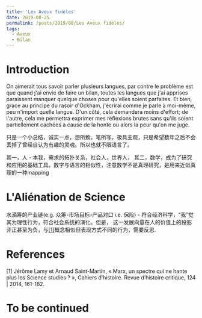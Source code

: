 ```yaml
---
title: 'Les Aveux fidèles'
date: 2019-08-25
permalink: /posts/2019/08/Les Aveux fidèles/
tags:
  - Aveux
  - Bilan
---
```



Introduction
==================
On aimerait tous savoir parler plusieurs langues, par contre le problème est que quand j'ai envie de faire un bilan, 
toutes les langues que j'ai apprises paraissent manquer quelque choses pour qu'elles soient parfaites. Et bien, grace au principe
du rasoir d'Ockham, j'écrirai comme je parle à moi-même, peu n'import quelle langue. D'un côté, cela demandera moins d'effort; 
de l'autre,  cela me permettra exprimer mes réflexions brutes sans qu'ils soient partiellement cachées à cause de la honte ou alors la peur
qu'on me juge. 

只是一个小总结，诚实一点，想所致，笔所写，极具主观，只是希望数年之后不会丢掉了曾经自认为有趣的灵魂。所以也就不限语言了。

其一，人 - 本我，需求的拓扑关系，社会人，世界人，
其二，数学，成为了研究和应用的基础工具。数字与语言的相似性，注意数学不是真理研究，是用来近似真理的一种mapping

L'Aliénation de Science
==================
水滴筹的产业链(e.g. 众筹-市场目标-产品对口 i.e. 保险) - 符合经济科学，“我”觉其为理性行为，符合社会系统的演化。但是，
这一发展向量在人的价值上的投影非正甚至为负，与[[1]](#1)概念相似但表现方式不同的行为，需要反思.

References
==================
<a id="1">[1]</a> 
Jérôme Lamy et Arnaud Saint-Martin, 
« Marx, un spectre qui ne hante plus les Science studies ? », 
Cahiers d’histoire. 
Revue d’histoire critique, 124 | 2014, 161-182.

To be continued
==================
